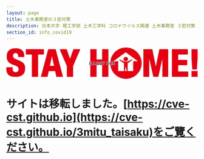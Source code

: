 ```yaml
---
layout: page
title: 土木事務室の３密対策
description: 日本大学 理工学部 土木工学科 コロナウイルス関連 土木事務室 ３密対策
section_id: info_covid19
---
```

![STAY HOME](images/stay_home.jpg)

# サイトは移転しました。[https://cve-cst.github.io](https://cve-cst.github.io/3mitu_taisaku)をご覽ください。
